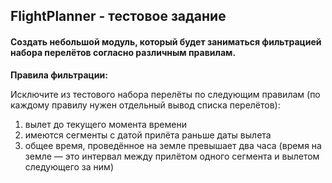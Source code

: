## FlightPlanner - тестовое задание
#### Создать небольшой модуль, который будет заниматься фильтрацией набора перелётов согласно различным правилам.

**Правила фильтрации:**
 
Исключите из тестового набора перелёты по следующим правилам (по каждому правилу нужен отдельный вывод списка перелётов):
1.	вылет до текущего момента времени
2.	имеются сегменты с датой прилёта раньше даты вылета
3.	общее время, проведённое на земле превышает два часа (время на земле — это интервал между прилётом одного сегмента и вылетом следующего за ним)
 
